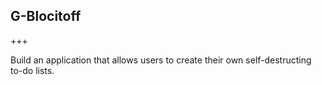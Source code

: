 ## G-Blocitoff

+++

Build an application that allows users to create their own self-destructing to-do lists.


